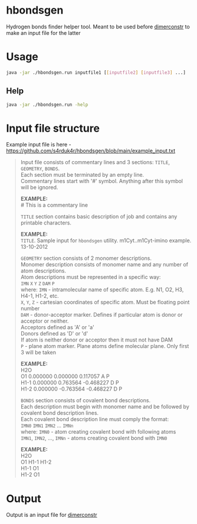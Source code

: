 # hbondsgen
Hydrogen bonds finder helper tool. Meant to be used before [dimerconstr](https://github.com/s4rduk4r/dimerconstr) to make an input file for the latter

# Usage
```sh
java -jar ./hbondsgen.run inputfile1 [[inputfile2] [inputfile3] ...]
```

## Help
```sh
java -jar ./hbondsgen.run -help
```

# Input file structure

Example input file is here - https://github.com/s4rduk4r/hbondsgen/blob/main/example_input.txt

> Input file consists of commentary lines and 3 sections: `TITLE`, `GEOMETRY`, `BONDS`.<br>
> Each section must be terminated by an empty line.<br>
> Commentary lines start with '#' symbol. Anything after this symbol will be ignored.<br>
> 
> **EXAMPLE:**<br>
> \# This is a commentary line<br>
>
> `TITLE` section contains basic description of job and contains any printable characters.<br>
>
> **EXAMPLE:**<br>
> `TITLE`. Sample input for `hbondsgen` utility. m1Cyt..m1Cyt-imino example. 13-10-2012<br>
>
> `GEOMETRY` section consists of 2 monomer descriptions. <br>
> Monomer description consists of monomer name and any number of atom descriptions.<br>
> Atom descriptions must be represented in a specific way:<br>
>  `IMN`	`X`	`Y`	`Z`	`DAM`	`P`<br>
>  where:	`IMN` - intramolecular name of specific atom. E.g. N1, O2, H3, H4-1, H1-2, etc.<br>
>  	`X`, `Y`, `Z` - cartesian coordinates of specific atom. Must be floating point number<br>
>  	`DAM`	- donor-acceptor marker. Defines if particular atom is donor or acceptor or neither.<br>
>  		Acceptors defined as 'A' or 'a'<br>
>  		Donors defined as 'D' or 'd'<br>
>  		If atom is neither donor or acceptor then it must not have DAM<br>
>  	`P` - plane atom marker. Plane atoms define molecular plane. Only first 3 will be taken<br>
>
> **EXAMPLE:**<br>
> H2O<br>
> O1	0.000000	0.000000	0.117057	A	P<br>
> H1-1	0.000000	0.763564	-0.468227	D	P<br>
> H1-2	0.000000	-0.763564	-0.468227	D	P<br>
> 
> `BONDS` section consists of covalent bond descriptions.<br>
> Each description must begin with monomer name and be followed by covalent bond description lines.<br>
> Each covalent bond description line must comply the format:<br>
>  `IMN0`	`IMN1`	`IMN2`	...	`IMNn`<br>
>  where:	`IMN0` - atom creating covalent bond with following atoms<br>
>  	`IMN1`, `IMN2`, ..., `IMNn` - atoms creating covalent bond with `IMN0`<br>
>
> **EXAMPLE:**<br>
> H2O<br>
> O1	H1-1	H1-2<br>
> H1-1	O1<br>
> H1-2	O1<br>

# Output
Output is an input file for [dimerconstr](https://github.com/s4rduk4r/dimerconstr)
